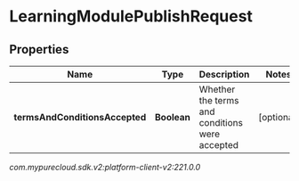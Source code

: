# LearningModulePublishRequest


## Properties

| Name | Type | Description | Notes |
| ------------ | ------------- | ------------- | ------------- |
| **termsAndConditionsAccepted** | **Boolean** | Whether the terms and conditions were accepted |  [optional] |




_com.mypurecloud.sdk.v2:platform-client-v2:221.0.0_
